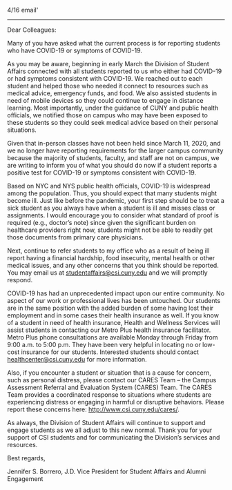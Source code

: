 4/16 email'

----

Dear Colleagues:

Many of you have asked what the​ current process is for reporting students who have COVID-19 or symptoms of COVID-19.
 
As you may be aware, beginning in early March the Division of Student Affairs connected with all students reported to us who either had COVID-19 or had symptoms consistent with COVID-19.  We reached out to each student and helped those who needed it connect to resources such as medical advice, emergency funds, and food.  We also assisted students in need of mobile devices so they could continue to engage in distance learning.  Most importantly, under the guidance of CUNY and public health officials, we notified those on campus who may have been exposed to these students so they could seek medical advice based on their personal situations. 
 
Given that in-person classes have not been held since March 11, 2020, and we no longer have reporting requirements for the larger campus community because the majority of students, faculty, and staff are not on campus, we are writing to inform you of what you should do now if a student reports a positive test for COVID-19 or symptoms consistent with COVID-19. 
 
Based on NYC and NYS public health officials, COVID-19 is widespread among the population.  Thus, you should expect that many students might become ill.  Just like before the pandemic, your first step should be to treat a sick student as you always have when a student is ill and misses class or assignments.  I would encourage you to consider what standard of proof is required (e.g., doctor’s note) since given the significant burden on healthcare providers right now, students might not be able to readily get those documents from primary care physicians.   
 
Next, continue to refer students to my office who as a result of being ill report having a financial hardship, food insecurity, mental health or other medical issues, and any other concerns that you think should be reported.  You may email us at studentaffairs@csi.cuny.edu and we will promptly respond.
 
COVID-19 has had an unprecedented impact upon our entire community.  No aspect of our work or professional lives has been untouched.  Our students are in the same position with the added burden of some having lost their employment and in some cases their health insurance as well.  If you know of a student in need of health insurance, Health and Wellness Services will assist students in contacting our Metro Plus health insurance facilitator.  Metro Plus phone consultations are available Monday through Friday from 9:00 a.m. to 5:00 p.m.  They have been very helpful in locating no or low-cost insurance for our students.  Interested students should contact healthcenter@csi.cuny.edu for more information. 
 
Also, if you encounter a student or situation that is a cause for concern, such as personal distress, please contact our CARES Team – the Campus Assessment Referral and Evaluation System (CARES) Team.  The CARES Team provides a coordinated response to situations where students are experiencing distress or engaging in harmful or disruptive behaviors.  Please report these concerns here: http://www.csi.cuny.edu/cares/.
 
As always, the Division of Student Affairs will continue to support and engage students as we all adjust to this new normal.  Thank you for your support of CSI students and for communicating the Division’s services and resources.
 
Best regards, 
 
Jennifer S. Borrero, J.D.
Vice President for Student Affairs and Alumni Engagement
 

